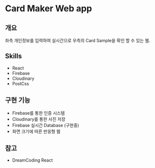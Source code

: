 # Card Maker Web app

## 개요
좌측 개인정보를 입력하여 실시간으로 우측의 Card Sample을 확인 할 수 있는 웹.

## Skills
- React
- Firebase
- Cloudinary
- PostCss


## 구현 기능
- Firebase를 통한 인증 시스템
- Cloudinary를 통한 사진 저장
- Firebase 실시간 Database (구현중)
- 화면 크기에 따른 반응형 웹

## 참고
- DreamCoding React
